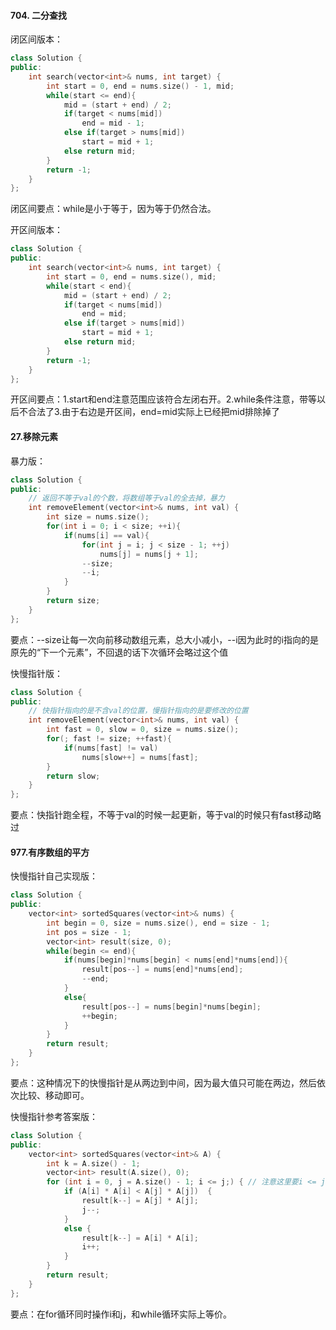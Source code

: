 #### 704. 二分查找

闭区间版本：

```c++
class Solution {
public:
    int search(vector<int>& nums, int target) {
        int start = 0, end = nums.size() - 1, mid;
        while(start <= end){
            mid = (start + end) / 2;
            if(target < nums[mid])
                end = mid - 1;
            else if(target > nums[mid])
                start = mid + 1;
            else return mid;
        }
        return -1;
    }
};
```

闭区间要点：while是小于等于，因为等于仍然合法。

开区间版本：

```c++
class Solution {
public:
    int search(vector<int>& nums, int target) {
        int start = 0, end = nums.size(), mid;
        while(start < end){
            mid = (start + end) / 2;
            if(target < nums[mid])
                end = mid;
            else if(target > nums[mid])
                start = mid + 1;
            else return mid;
        }
        return -1;
    }
};
```

开区间要点：1.start和end注意范围应该符合左闭右开。2.while条件注意，带等以后不合法了3.由于右边是开区间，end=mid实际上已经把mid排除掉了

#### 27.移除元素

暴力版：

```c++
class Solution {
public:
    // 返回不等于val的个数，将数组等于val的全去掉，暴力
    int removeElement(vector<int>& nums, int val) {
        int size = nums.size();
        for(int i = 0; i < size; ++i){
            if(nums[i] == val){
                for(int j = i; j < size - 1; ++j)
                    nums[j] = nums[j + 1];
                --size;
                --i;
            }
        }
        return size;
    }
};
```

要点：--size让每一次向前移动数组元素，总大小减小，--i因为此时的i指向的是原先的“下一个元素”，不回退的话下次循环会略过这个值

快慢指针版：

```c++
class Solution {
public:
    // 快指针指向的是不含val的位置，慢指针指向的是要修改的位置
    int removeElement(vector<int>& nums, int val) {
        int fast = 0, slow = 0, size = nums.size();
        for(; fast != size; ++fast){
            if(nums[fast] != val)
                nums[slow++] = nums[fast];
        }
        return slow;
    }
};
```

要点：快指针跑全程，不等于val的时候一起更新，等于val的时候只有fast移动略过

#### 977.有序数组的平方

快慢指针自己实现版：

```c++
class Solution {
public:
    vector<int> sortedSquares(vector<int>& nums) {
        int begin = 0, size = nums.size(), end = size - 1;
        int pos = size - 1;
        vector<int> result(size, 0);
        while(begin <= end){
            if(nums[begin]*nums[begin] < nums[end]*nums[end]){
                result[pos--] = nums[end]*nums[end];
                --end;
            }
            else{
                result[pos--] = nums[begin]*nums[begin];
                ++begin;
            }
        }
        return result;
    }
};
```

要点：这种情况下的快慢指针是从两边到中间，因为最大值只可能在两边，然后依次比较、移动即可。

快慢指针参考答案版：

```c++
class Solution {
public:
    vector<int> sortedSquares(vector<int>& A) {
        int k = A.size() - 1;
        vector<int> result(A.size(), 0);
        for (int i = 0, j = A.size() - 1; i <= j;) { // 注意这里要i <= j，因为最后要处理两个元素
            if (A[i] * A[i] < A[j] * A[j])  {
                result[k--] = A[j] * A[j];
                j--;
            }
            else {
                result[k--] = A[i] * A[i];
                i++;
            }
        }
        return result;
    }
};

```

要点：在for循环同时操作i和j，和while循环实际上等价。
